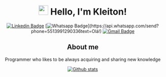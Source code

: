 <div style="text-align:center">

# <img src="https://media.giphy.com/media/hvRJCLFzcasrR4ia7z/giphy.gif" width="30px"> Hello, I'm Kleiton!

[![Linkedin Badge](https://img.shields.io/badge/-LinkedIn-blue?style=flat-square&logo=Linkedin&logoColor=white&link=https://www.linkedin.com/in/kleiton-alexandre-936278123)](https://www.linkedin.com/in/willian-emboava-de-oliveira-20b82414b/)
[![Whatsapp Badge](https://img.shields.io/badge/-Whatsapp-4CA143?style=flat-square&labelColor=4CA143&logo=whatsapp&logoColor=white&link=https://api.whatsapp.com/send?phone=5513991290336&text=Olá!)](https://api.whatsapp.com/send?phone=5513991290336text=Olá!)
[![Gmail Badge](https://img.shields.io/badge/-Gmail-c14438?style=flat-square&logo=Gmail&logoColor=white&link=mailto:espindola.lx22@gmail.com)](mailto:espindola.lx22@gmail.com)




## About me
Programmer who likes to be always acquiring and sharing new knowledge


[![Github stats](https://github-readme-stats.vercel.app/api?username=Alexandre08&hide_title=true&include_all_commits=true&count_private=true&hide=issues&show_icons=true&theme=graywhite&title_color=03a9f4)](https://github.com/Alexandre08)

